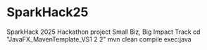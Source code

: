 # SparkHack25
SparkHack 2025 Hackathon project
Small Biz, Big Impact Track
cd "JavaFX_MavenTemplate_VS1 2 2"
mvn clean compile exec:java
